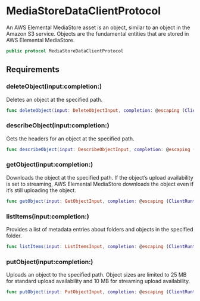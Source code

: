 # MediaStoreDataClientProtocol

An AWS Elemental MediaStore asset is an object, similar to an object in the Amazon S3 service. Objects are the fundamental entities that are stored in AWS Elemental MediaStore.

``` swift
public protocol MediaStoreDataClientProtocol 
```

## Requirements

### deleteObject(input:completion:)

Deletes an object at the specified path.

``` swift
func deleteObject(input: DeleteObjectInput, completion: @escaping (ClientRuntime.SdkResult<DeleteObjectOutputResponse, DeleteObjectOutputError>) -> Void)
```

### describeObject(input:completion:)

Gets the headers for an object at the specified path.

``` swift
func describeObject(input: DescribeObjectInput, completion: @escaping (ClientRuntime.SdkResult<DescribeObjectOutputResponse, DescribeObjectOutputError>) -> Void)
```

### getObject(input:completion:)

Downloads the object at the specified path. If the object’s upload availability is set to streaming, AWS Elemental MediaStore downloads the object even if it’s still uploading the object.

``` swift
func getObject(input: GetObjectInput, completion: @escaping (ClientRuntime.SdkResult<GetObjectOutputResponse, GetObjectOutputError>) -> Void)
```

### listItems(input:completion:)

Provides a list of metadata entries about folders and objects in the specified folder.

``` swift
func listItems(input: ListItemsInput, completion: @escaping (ClientRuntime.SdkResult<ListItemsOutputResponse, ListItemsOutputError>) -> Void)
```

### putObject(input:completion:)

Uploads an object to the specified path. Object sizes are limited to 25 MB for standard upload availability and 10 MB for streaming upload availability.

``` swift
func putObject(input: PutObjectInput, completion: @escaping (ClientRuntime.SdkResult<PutObjectOutputResponse, PutObjectOutputError>) -> Void)
```
